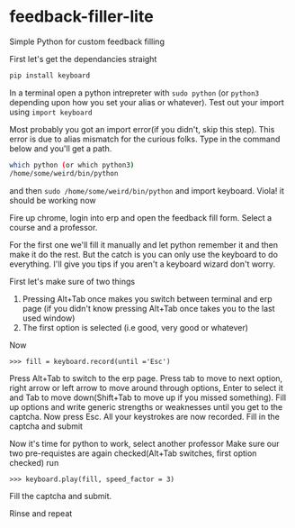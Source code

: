 # feedback-filler-lite

Simple Python for custom feedback filling

First let's get the dependancies straight
```bash
pip install keyboard
```

In a terminal open a python intrepreter with `sudo python` (or `python3` depending upon how you set your alias or whatever). Test out your import using ```import keyboard```

Most probably you got an import error(if you didn't, skip this step). This error is due to alias mismatch for the curious folks. Type in the command below and you'll get a path.

```bash
which python (or which python3)
/home/some/weird/bin/python
```

and then ```sudo /home/some/weird/bin/python``` and import keyboard. Viola! it should be working now

Fire up chrome, login into erp and open the feedback fill form. Select a course and a professor.

For the first one we'll fill it manually and let python remember it and then make it do the rest. But the catch is you can only use the keyboard to do everything. I'll give you tips if you aren't a keyboard wizard don't worry.

First let's make sure of two things
1. Pressing Alt+Tab once makes you switch between terminal and erp page (if you didn't know pressing Alt+Tab once takes you to the last used window)
2. The first option is selected (i.e good, very good or whatever)

Now

```
>>> fill = keyboard.record(until ='Esc')
```

Press Alt+Tab to switch to the erp page. Press tab to move to next option, right arrow or left arrow to move around through options, Enter to select it and Tab to move down(Shift+Tab to move up if you missed something). Fill up options and write generic strengths or weaknesses until you get to the captcha. Now press Esc. All your keystrokes are now recorded. Fill in the captcha and submit

Now it's time for python to work, select another professor
Make sure our two pre-requistes are again checked(Alt+Tab switches, first option checked)
run
```
>>> keyboard.play(fill, speed_factor = 3)
```
Fill the captcha and submit. 


Rinse and repeat
